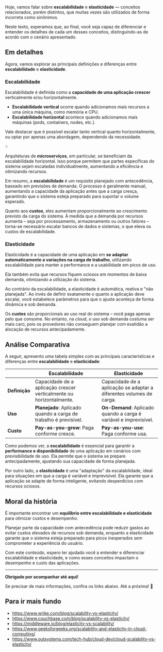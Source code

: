 Hoje, vamos falar sobre **escalabilidade** e **elasticidade** — conceitos relacionados, porém distintos, que muitas vezes são utilizados de forma incorreta como sinônimos.

Neste texto, esperamos que, ao final, você seja capaz de diferenciar e entender os detalhes de cada um desses conceitos, distinguindo-as de acordo com o cenário apresentado.

## Em detalhes

Agora, vamos explorar as principais definições e diferenças entre **escalabilidade** e **elasticidade**.

### Escalabilidade

Escalabilidade é definida como a **capacidade de uma aplicação crescer** verticalmente e/ou horizontalmente.

- **Escalabilidade vertical** ocorre quando adicionamos mais recursos a uma única máquina, como memória e CPU.
- **Escalabilidade horizontal** acontece quando adicionamos mais máquinas (pods, containers, nodes, etc.).

Vale destacar que é possível escalar tanto vertical quanto horizontalmente, ou optar por apenas uma abordagem, dependendo da necessidade.

<aside class="callout">
    <div class="icon">💡</div>
    <div class="content">
        <p>Arquiteturas de <strong>microserviços</strong>, em particular, se beneficiam da escalabilidade horizontal. Isso porque permitem que partes específicas do sistema sejam escaladas individualmente, aumentando a eficiência e otimizando recursos.</p>
    </div>
</aside>

Em resumo, a **escalabilidade** é um requisito planejado com antecedência, baseado em previsões de demanda. O processo é geralmente manual, aumentando a capacidade da aplicação antes que a carga cresça, garantindo que o sistema esteja preparado para suportar o volume esperado.

Quanto aos **custos**, eles aumentam proporcionalmente ao crescimento previsto da carga do sistema. À medida que a demanda por recursos aumenta – seja por processamento, armazenamento ou outros fatores – torna-se necessário escalar bancos de dados e sistemas, o que eleva os custos de escalabilidade.

### Elasticidade

Elasticidade é a capacidade de uma aplicação em **se adaptar automaticamente a variações na carga de trabalho**, utilizando escalabilidade para manter a performance e a usabilidade em picos de uso.

Ela também evita que recursos fiquem ociosos em momentos de baixa demanda, otimizando a utilização do sistema.

Ao contrário da escalabilidade, a elasticidade é automática, reativa e "não planejada". Ao invés de definir exatamente o quanto a aplicação deve escalar, você estabelece parâmetros para que o ajuste aconteça de forma dinâmica e sob demanda.

Os **custos** são proporcionais ao uso real do sistema – você paga apenas pelo que consome. No entanto, na _cloud_, o uso sob demanda costuma ser mais caro, pois os provedores não conseguem planejar com exatidão a alocação de recursos antecipadamente.

## Análise Comparativa

A seguir, apresento uma tabela simples com as principais características e diferenças entre **escalabilidade** e **elasticidade**:

|               | Escalabilidade                                                        | Elasticidade                                                        |
| ------------- | --------------------------------------------------------------------- | ------------------------------------------------------------------- |
| **Definição** | Capacidade de a aplicação crescer verticalmente ou horizontalmente.   | Capacidade de a aplicação se adaptar a diferentes volumes de carga. |
| **Uso**       | **Planejado**: Aplicado quando a carga de trabalho é previsível.      | **On-Demand**: Aplicado quando a carga é variável e imprevisível.   |
| **Custo**     | **Pay-as-you-grow**: Paga conforme cresce.                            | **Pay-as-you-use**: Paga conforme usa.                              |

Como podemos ver, a **escalabilidade** é essencial para garantir a **performance e disponibilidade** de uma aplicação em cenários com previsibilidade de uso. Ela permite que o sistema se prepare antecipadamente, ajustando sua capacidade de forma planejada.

Por outro lado, a **elasticidade** é uma "adaptação" da escalabilidade, ideal para situações em que a carga é variável e imprevisível. Ela garante que a aplicação se adapte de forma inteligente, evitando desperdícios com recursos ociosos.

## Moral da história

É importante encontrar um **equilíbrio entre escalabilidade e elasticidade** para otimizar custos e desempenho. 

Planejar parte da capacidade com antecedência pode reduzir gastos ao evitar custos elevados de recursos sob demanda, enquanto a elasticidade garante que o sistema esteja preparado para picos inesperados sem comprometer a experiência do usuário.

Com este conteúdo, espero ter ajudado você a entender e diferenciar escalabilidade e elasticidade, e como esses conceitos impactam o desempenho e custo das aplicações. 

---

**Obrigado por acompanhar até aqui!** 

Se precisar de mais informações, confira os links abaixo. Até a próxima! 👋

## Para ir mais fundo

- <https://www.wrike.com/blog/scalability-vs-elasticity/>
- <https://www.couchbase.com/blog/scalability-vs-elasticity/>
- <https://middleware.io/blog/elasticity-vs-scalability/>
- <https://www.geeksforgeeks.org/scalability-and-elasticity-in-cloud-computing/>
- <https://www.outsystems.com/tech-hub/cloud-dev/cloud-scalability-vs-elasticity/>
